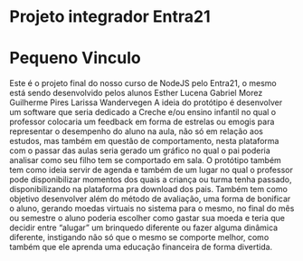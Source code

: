 # Projeto integrador Entra21
# Pequeno Vinculo

Este é o projeto final do nosso curso de NodeJS pelo Entra21, o mesmo está sendo desenvolvido pelos alunos
Esther Lucena
Gabriel Morez
Guilherme Pires
Larissa Wandervegen
A ideia do protótipo é desenvolver um software que seria dedicado a Creche e/ou ensino infantil no qual o professor colocaria um feedback em forma de estrelas ou emogis para representar o desempenho do aluno na aula, não só em relação aos estudos, mas também em questão de comportamento, nesta plataforma com o passar das aulas seria gerado um gráfico no qual o pai poderia analisar como seu filho tem se comportado em sala. O protótipo também tem como ideia servir de agenda e também de um lugar no qual o professor pode disponibilizar momentos dos quais a criança ou turma tenha passado, disponibilizando na plataforma pra download dos pais.
Também tem como objetivo desenvolver além do método de avaliação, uma forma de bonificar o aluno, gerando moedas virtuais no sistema para o mesmo, no final do mês ou semestre o aluno poderia escolher como gastar sua moeda e teria que decidir entre “alugar” um brinquedo diferente ou fazer alguma dinâmica diferente, instigando não só que o mesmo se comporte melhor, como também que ele aprenda uma educação financeira de forma divertida.